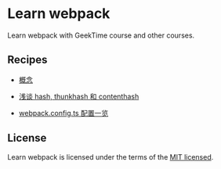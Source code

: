 # Learn webpack

Learn webpack with GeekTime course and other courses.

## Recipes

- [概念](./docs/concepts.md)

- [浅谈 hash, thunkhash 和 contenthash](./docs/hash.md)

- [webpack.config.ts 配置一览](./config/webpack.config.ts)

## License

Learn webpack is licensed under the terms of the [MIT licensed](https://opensource.org/licenses/MIT).
